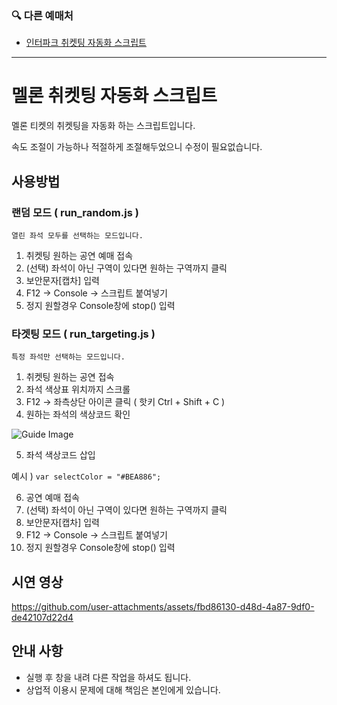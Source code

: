 ### 🔍 다른 예매처
- [인터파크 취켓팅 자동화 스크립트](https://github.com/KnifeLemon/interpark-cancel-ticketing-auto)

---
# 멜론 취켓팅 자동화 스크립트

멜론 티켓의 취켓팅을 자동화 하는 스크립트입니다.

속도 조절이 가능하나 적절하게 조절해두었으니 수정이 필요없습니다.

## 사용방법
### 랜덤 모드 ( run_random.js )
``` 열린 좌석 모두를 선택하는 모드입니다. ```
1. 취켓팅 원하는 공연 예매 접속
2. (선택) 좌석이 아닌 구역이 있다면 원하는 구역까지 클릭
3. 보안문자[캡차] 입력
4. F12 -> Console -> 스크립트 붙여넣기
5. 정지 원할경우 Console창에 stop() 입력

### 타겟팅 모드 ( run_targeting.js )
``` 특정 좌석만 선택하는 모드입니다. ```
1. 취켓팅 원하는 공연 접속
2. 좌석 색상표 위치까지 스크롤
3. F12 -> 좌측상단 아이콘 클릭 ( 핫키 Ctrl + Shift + C )
4. 원하는 좌석의 색상코드 확인

![Guide Image](https://github.com/KnifeLemon/melon-cancel-ticketing-auto/blob/master/guide1.png?raw=true "Guide Image")

5. 좌석 색상코드 삽입

예시 ) ``` var selectColor = "#BEA886"; ```

6. 공연 예매 접속
7. (선택) 좌석이 아닌 구역이 있다면 원하는 구역까지 클릭
8. 보안문자[캡차] 입력
9. F12 -> Console -> 스크립트 붙여넣기
10. 정지 원할경우 Console창에 stop() 입력

## 시연 영상
https://github.com/user-attachments/assets/fbd86130-d48d-4a87-9df0-de42107d22d4

## 안내 사항
- 실행 후 창을 내려 다른 작업을 하셔도 됩니다.
- 상업적 이용시 문제에 대해 책임은 본인에게 있습니다.
